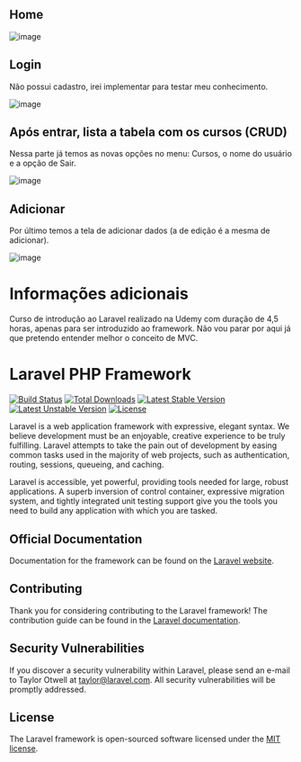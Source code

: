 ## Home

![image](https://user-images.githubusercontent.com/73067717/124988724-b96f9f00-e014-11eb-8554-a92b8922d7ef.png)

## Login
Não possui cadastro, irei implementar para testar meu conhecimento. 

![image](https://user-images.githubusercontent.com/73067717/124988825-de641200-e014-11eb-97c6-bd43c78f1a19.png)

## Após entrar, lista a tabela com os cursos (CRUD)

Nessa parte já temos as novas opções no menu: Cursos, o nome do usuário e a opção de Sair.

![image](https://user-images.githubusercontent.com/73067717/124989028-18351880-e015-11eb-96ad-6c49114ce4f9.png)

## Adicionar

Por último temos a tela de adicionar dados (a de edição é a mesma de adicionar).

![image](https://user-images.githubusercontent.com/73067717/124989264-59c5c380-e015-11eb-95fc-419c718ea0b1.png)

# Informações adicionais

Curso de introdução ao Laravel realizado na Udemy com duração de 4,5 horas, apenas para ser introduzido ao framework. Não vou parar por aqui já que pretendo entender melhor o conceito de MVC.


# Laravel PHP Framework

[![Build Status](https://travis-ci.org/laravel/framework.svg)](https://travis-ci.org/laravel/framework)
[![Total Downloads](https://poser.pugx.org/laravel/framework/d/total.svg)](https://packagist.org/packages/laravel/framework)
[![Latest Stable Version](https://poser.pugx.org/laravel/framework/v/stable.svg)](https://packagist.org/packages/laravel/framework)
[![Latest Unstable Version](https://poser.pugx.org/laravel/framework/v/unstable.svg)](https://packagist.org/packages/laravel/framework)
[![License](https://poser.pugx.org/laravel/framework/license.svg)](https://packagist.org/packages/laravel/framework)

Laravel is a web application framework with expressive, elegant syntax. We believe development must be an enjoyable, creative experience to be truly fulfilling. Laravel attempts to take the pain out of development by easing common tasks used in the majority of web projects, such as authentication, routing, sessions, queueing, and caching.

Laravel is accessible, yet powerful, providing tools needed for large, robust applications. A superb inversion of control container, expressive migration system, and tightly integrated unit testing support give you the tools you need to build any application with which you are tasked.

## Official Documentation

Documentation for the framework can be found on the [Laravel website](http://laravel.com/docs).

## Contributing

Thank you for considering contributing to the Laravel framework! The contribution guide can be found in the [Laravel documentation](http://laravel.com/docs/contributions).

## Security Vulnerabilities

If you discover a security vulnerability within Laravel, please send an e-mail to Taylor Otwell at taylor@laravel.com. All security vulnerabilities will be promptly addressed.

## License

The Laravel framework is open-sourced software licensed under the [MIT license](http://opensource.org/licenses/MIT).
